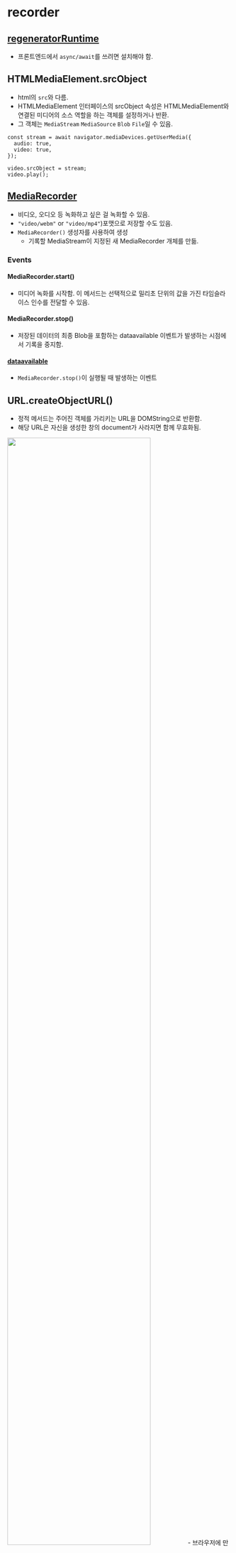 # recorder


## <a href="https://www.npmjs.com/package/regenerator-runtime">regeneratorRuntime</a>
- 프론트엔드에서 `async/await`를 쓰려면 설치해야 함.

## HTMLMediaElement.srcObject
- html의 `src`와 다름.
- HTMLMediaElement 인터페이스의 srcObject 속성은 HTMLMediaElement와 연결된 미디어의 소스 역할을 하는 객체를 설정하거나 반환.
- 그 객체는 `MediaStream` `MediaSource` `Blob` `File`일 수 있음.
```
const stream = await navigator.mediaDevices.getUserMedia({
  audio: true,
  video: true,
});

video.srcObject = stream;
video.play();
```

## <a href="https://developer.mozilla.org/en-US/docs/Web/API/MediaRecorder">MediaRecorder</a>
- 비디오, 오디오 등 녹화하고 싶은 걸 녹화할 수 있음.
- `"video/webm"` or `"video/mp4"`)포맷으로 저장할 수도 있음.
- `MediaRecorder()` 생성자를 사용하여 생성
  - 기록할 MediaStream이 지정된 새 MediaRecorder 개체를 만듦.

### Events
#### MediaRecorder.start()
- 미디어 녹화를 시작함. 이 메서드는 선택적으로 밀리초 단위의 값을 가진 타임슬라이스 인수를 전달할 수 있음.

#### MediaRecorder.stop()
- 저장된 데이터의 최종 Blob을 포함하는 dataavailable 이벤트가 발생하는 시점에서 기록을 중지함.

#### <a href="https://developer.mozilla.org/en-US/docs/Web/API/MediaRecorder/dataavailable_event">dataavailable</a>
- `MediaRecorder.stop()`이 실행될 때 발생하는 이벤트


## URL.createObjectURL()
- 정적 메서드는 주어진 객체를 가리키는 URL을 DOMString으로 반환함.
- 해당 URL은 자신을 생성한 창의 document가 사라지면 함께 무효화됨.

<img src="https://user-images.githubusercontent.com/97646713/181209501-e9e0001d-05ea-46c4-b68e-24bcc9ae190a.png" width="80%">
- 브라우저에 만들어진 url, 오직 브라우저 상에서만 존재하며, 브라우저로 하여금 파일에 접근할 수 있게 함.


------

# 녹화한 영상 다운로드
```
const handleDownload = () => {
  const a = document.createElement("a");  //a태그 생성
  a.href = videoFile;  //'URL.createObjectURL(event.data);'로 생성된 링크를 a태그로 보냄
  a.download = "My_Recording.webm";  //a태그의 다운로드 속성
  document.body.appendChild(a);  //생성한 a태그를 body 안에 넣음
  a.click();  // 유저가 클릭할 수 있게 함.
};
```

# 다운로드 비디오 포맷 변환

## 변한하기 위한 프로그램

### FFmpeg
1. 비디오에 관한 것을 핸들링(비디오 압축, 포맷 변환, 오디오 제거 및 추출, 형식 변환, 비디오 스크린샷, 자막 추가 등등)할 수 있는 소프트웨어로, 컴퓨터에 설치할 수 있음.
2. FF를 실행하려면 백엔드에서 실행해야만 한다. 그래서 서버 비용이 발생하게 됨.

### WebAssembly
- 개방형 표준.
- WebAssembly(Wasm)는 스택 기반 가상 머신을 위한 이진 명령 형식
- 프로그래밍 언어를 위한 이식 가능한 컴파일 대상으로 설계되어 클라이언트 및 서버 응용 프로그램을 위해 웹에 배포할 수 있음.
- 빠른 코딩이 가능함.
- **모바일에서 동작하지 않을수도 있음.**

### FFmpeg WebAssembly
- WebAssembly에서 제공하는 브라우저 및 노드용 FFmpeg
- ffmpeg.wasm은 FFmpeg의 순수한 Webassembly/Javascript 포트.
- 그것은 비디오 및 오디오 녹음, 변환, 스트리밍 등을 브라우저 내부에서 할 수 있도록 함.
- FFmpeg WebAssembly를 사용하는 이유는 FFmpeg를 사용해서 브라우저로 하여금 비디오 파일을 변환하기 위함.
- `npm install @ffmpeg/ffmpeg @ffmpeg/core`
https://github.com/ffmpegwasm/ffmpeg.wasm
https://www.npmjs.com/package/@ffmpeg/ffmpeg

```
const mp4File = ffmpeg.FS("readFile", "output.mp4");
const mp4Blob = new Blob([mp4File.buffer], { type: "video/mp4" });
const mp4Url = URL.createObjectURL(mp4Blob);
 ```


#### ffmpeg.FS(method, ...args): any
- writeFile: 가상의 세계에 파일을 생성해줌.
- multer처럼 실존하지 않지만 폴더와 파일이 컴퓨터 메모리에 저장되는 것과 비슷하다고 보면 됨.
- `ffmpeg.FS("writeFile", "recording.webm", await fetchFile(videoFile));`

#### fetchFile(media): Promise
- 다양한 리소스에서 파일을 가져오기 위한 도우미 기능.
- 때로는 처리하려는 비디오 / 오디오 파일이 원격 URL과 로컬 파일 시스템의 어딘가에 있을 수 있음.
- 이 도우미 함수는 파일로 가져오고 ffmpeg.wasm이 사용할 Uint8Array 변수를 반환하는 데 도움이 됨.

#### ffmpeg.load
- ffmpeg.load()를 호출하면 기본적으로 http://localhost:3000/node_modules/@ffmpeg/core/dist/를 검색하여 필수 파일을 다운로드함.
  - (ffmpeg-core.js, ffmpeg-core.wasm, ffmpeg-core.worker.js).
- 해당 파일이 거기에 제공되었는지 확인해야 함.
- 해당 파일이 다른 위치에 있는 경우 호출할 때 기본 동작을 다시 작성할 수 있음.

#### FFmpeg WebAssembly 에러날 때 (0.10~이상으로 진행시 버전 문제)
1. http://localhost:4000/node_modules/@ffmpeg/core/dist/ffmpeg-core.js 404 (Not Found)
```
const ffmpeg = createFFmpeg({
  corePath: "https://unpkg.com/@ffmpeg/core@0.10.0/dist/ffmpeg-core.js",
  log: true,
});
```

#### ArrayBuffer
- ArrayBuffer 객체는 raw binary data buffer를 나타내는 데 사용됨.
- 다른 언어에서는 종종 "byte array"이라고 하는 byte array임.

#### Uint8Array (양의 정수 8비트 배열)
- Uint8Array 형식 배열은 8비트 부호 없는 정수 배열을 나타냄.

#### Blob
- Blob 객체는 파일류의 불변하는 미가공 데이터를 나타냄.
- 텍스트와 이진 데이터의 형태로 읽을 수 있으며, ReadableStream으로 변환한 후 그 메서드를 사용해 데이터를 처리할 수도 있음.

------

## 불필요한 url제거 -> 속도 향상

```
//메모리에서 삭제
ffmpeg.FS("unlink", "recording.webm");
ffmpeg.FS("unlink", "output.mp4");
ffmpeg.FS("unlink", "thumbnail.jpg");

URL.revokeObjectURL(mp4Url);
URL.revokeObjectURL(thumbUrl);
URL.revokeObjectURL(videoFile);
```

